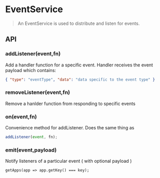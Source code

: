 # EventService

> An EventService is used to distribute and listen for events.

## API

### addListener(event,fn)

Add a handler function for a specific event. Handler receives the event payload which contains:

```json
{ "type": "eventType", "data": "data specific to the event type" }
```

### removeListener(event,fn)

Remove a hanlder function from responding to specific events

### on(event,fn)

Convenience method for addListener. Does the same thing as

```javascript
addListener(event, fn);
```

### emit(event,payload)

Notify listeners of a particular event ( with optional payload )

`getApps(app => app.getKey() === key);`
